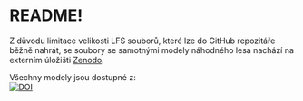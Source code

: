 # README!

Z důvodu limitace velikosti LFS souborů, které lze do GitHub repozitáře běžně nahrát, se soubory se samotnými modely náhodného lesa nachází na externím úložišti [Zenodo](https://zenodo.org/).

Všechny modely jsou dostupné z:\
[![DOI](https://zenodo.org/badge/DOI/10.5281/zenodo.15395568.svg)](https://doi.org/10.5281/zenodo.15395568)


